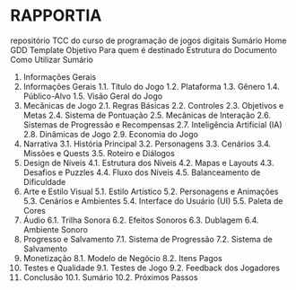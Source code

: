 # RAPPORTIA
repositório TCC do curso de programação de jogos digitais
Sumário
Home
GDD Template
Objetivo
Para quem é destinado
Estrutura do Documento
Como Utilizar
Sumário
1. Informações Gerais
1. Informações Gerais
1.1. Título do Jogo
1.2. Plataforma
1.3. Gênero
1.4. Público-Alvo
1.5. Visão Geral do Jogo
2. Mecânicas de Jogo
2.1. Regras Básicas
2.2. Controles
2.3. Objetivos e Metas
2.4. Sistema de Pontuação
2.5. Mecânicas de Interação
2.6. Sistemas de Progressão e Recompensas
2.7. Inteligência Artificial (IA)
2.8. Dinâmicas de Jogo
2.9. Economia do Jogo
3. Narrativa
3.1. História Principal
3.2. Personagens
3.3. Cenários
3.4. Missões e Quests
3.5. Roteiro e Diálogos
4. Design de Níveis
4.1. Estrutura dos Níveis
4.2. Mapas e Layouts
4.3. Desafios e Puzzles
4.4. Fluxo dos Níveis
4.5. Balanceamento de Dificuldade
5. Arte e Estilo Visual
5.1. Estilo Artístico
5.2. Personagens e Animações
5.3. Cenários e Ambientes
5.4. Interface do Usuário (UI)
5.5. Paleta de Cores
6. Áudio
6.1. Trilha Sonora
6.2. Efeitos Sonoros
6.3. Dublagem
6.4. Ambiente Sonoro
7. Progresso e Salvamento
7.1. Sistema de Progressão
7.2. Sistema de Salvamento
8. Monetização
8.1. Modelo de Negócio
8.2. Itens Pagos
9. Testes e Qualidade
9.1. Testes de Jogo
9.2. Feedback dos Jogadores
10. Conclusão
10.1. Sumário
10.2. Próximos Passos
